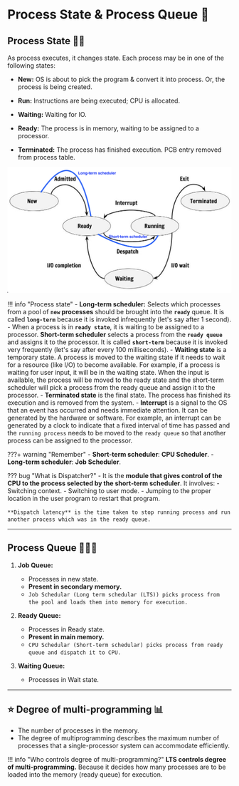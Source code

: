 # Process State & Process Queue 👯

## Process State 🏃🏻

As process executes, it changes state. Each process may be in one of the following states:

- **New:** OS is about to pick the program & convert it into process. Or, the process is being created.

- **Run:** Instructions are being executed; CPU is allocated.

- **Waiting:** Waiting for IO.

- **Ready:** The process is in memory, waiting to be assigned to a processor.

- **Terminated:** The process has finished execution. PCB entry removed from process table.

![process state](../../images/os/Process-State-Diagram.jpg)

!!! info "Process state"
    - **Long-term scheduler:** Selects which processes from a pool of **`new` processes** should be brought into the **`ready`** queue. It is called **`long-term`** because it is invoked infrequently (let's say after 1 second).
    - When a process is in **`ready state`**, it is waiting to be assigned to a processor. **Short-term scheduler** selects a process from the **`ready queue`** and assigns it to the processor. It is called **`short-term`** because it is invoked very frequently (let's say after every 100 milliseconds).
    - **Waiting state** is a temporary state. A process is moved to the waiting state if it needs to wait for a resource (like I/O) to become available. For example, if a process is waiting for user input, it will be in the waiting state. When the input is available, the process will be moved to the ready state and the short-term scheduler will pick a process from the ready queue and assign it to the processor.
    - **Terminated state** is the final state. The process has finished its execution and is removed from the system.
    - **Interrupt** is a signal to the OS that an event has occurred and needs immediate attention. It can be generated by the hardware or software. For example, an interrupt can be generated by a clock to indicate that a fixed interval of time has passed and the `running process` needs to be moved to the `ready queue` so that another process can be assigned to the processor.

???+ warning "Remember"
    - **Short-term scheduler**: **CPU Scheduler**.
    - **Long-term scheduler**: **Job Scheduler**.


??? bug "What is Dispatcher?"
    - It is the **module that gives control of the CPU to the process selected by the short-term scheduler**. It involves:
        - Switching context.
        - Switching to user mode.
        - Jumping to the proper location in the user program to restart that program.
        
    **Dispatch latency** is the time taken to stop running process and run another process which was in the ready queue.

---

## Process Queue 🚶🏻‍♂️

1. **Job Queue:**
    - Processes in new state.
    - **Present in secondary memory.**
    - `Job Schedular (Long term schedular (LTS)) picks process from the pool and loads them into memory for execution.`

2. **Ready Queue:**
    - Processes in Ready state.
    - **Present in main memory.**
    - `CPU Schedular (Short-term schedular) picks process from ready queue and dispatch it to CPU.`

3. **Waiting Queue:**
    - Processes in Wait state.

---

## ⭐️ Degree of multi-programming 📊

- The number of processes in the memory.
- The degree of multiprogramming describes the maximum number of processes that a single-processor system can accommodate efficiently.

!!! info "Who controls degree of multi-programming?"
    **LTS controls degree of multi-programming.** Because it decides how many processes are to be loaded into the memory (ready queue) for execution.